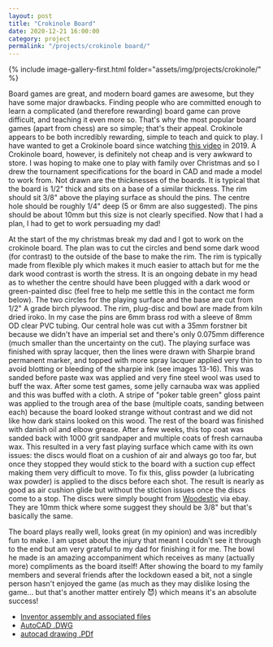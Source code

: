 ```yaml
---
layout: post
title: "Crokinole Board"
date: 2020-12-21 16:00:00
category: project
permalink: "/projects/crokinole board/"
---
```


<div>
<span class="image left"> {% include image-gallery-first.html folder="assets/img/projects/crokinole/" %}</span>
<p>
Board games are great, and modern board games are awesome, but they have some major drawbacks. Finding people who are committed enough to learn a complicated (and therefore rewarding) board game can prove difficult, and teaching it even more so. That's why the most popular board games (apart from chess) are so simple; that's their appeal. Crokinole appears to be both incredibly rewarding, simple to teach and quick to play. I have wanted to get a Crokinole board since watching <a href="https://www.youtube.com/watch?v=XMKzeg78peg">this video</a> in 2019. A Crokinole board, however, is definitely not cheap and is very awkward to store. I was hoping to make one to play with family over Christmas and so I drew the tournament specifications for the board in CAD and made a model to work from. Not drawn are the thicknesses of the boards. It is typical that the board is 1/2" thick and sits on a base of a similar thickness. The rim should sit 3/8" above the playing surface as should the pins. The centre hole should be roughly 1/4" deep (5 or 6mm are also suggested). The pins should be about 10mm but this size is not clearly specified. Now that I had a plan, I had to get to work persuading my dad!
</p>
<p>
At the start of the my christmas break my dad and I got to work on the crokinole board. The plan was to cut the circles and bend some dark wood (for contrast) to the outside of the base to make the rim. The rim is typically made from flexible ply which makes it much easier to attach but for me the dark wood contrast is worth the stress. It is an ongoing debate in my head as to whether the centre should have been plugged with a dark wood or green-painted disc (feel free to help me settle this in the contact me form below). The two circles for the playing surface and the base are cut from 1/2" A grade birch plywood. The rim, plug-disc and bowl are made from kiln dried iroko.  In my case the pins are 6mm brass rod with a sleeve of 8mm OD clear PVC tubing. Our central hole was cut with a 35mm forstner bit because we didn't have an imperial set and there's only 0.075mm difference (much smaller than the uncertainty on the cut). The playing surface was finished with spray lacquer, then the lines were drawn with Sharpie brand permanent marker, and topped with more spray lacquer applied very thin to avoid blotting or bleeding of the sharpie ink (see images 13-16). This was sanded before paste wax was applied and very fine steel wool was used to buff the wax. After some test games, some jelly carnauba wax was applied and this was buffed with a cloth. A stripe of "poker table green" gloss paint was applied to the trough area of the base (multiple coats, sanding between each) because the board looked strange without contrast and we did not like how dark stains looked on this wood. The rest of the board was finished with danish oil and elbow grease. After a few weeks, this top coat was sanded back with 1000 grit sandpaper and multiple coats of fresh carnauba wax. This resulted in a very fast playing surface which came with its own issues: the discs would float on a cushion of air and always go too far, but once they stopped they would stick to the board with a suction cup effect making them very difficult to move. To fix this, gliss powder (a lubricating wax powder) is applied to the discs before each shot. The result is nearly as good as air cushion glide but without the stiction issues once the discs come to a stop. The discs were simply bought from <a href="https://woodestic.com/shop/woodestic-crokinole-tournament-disc-set-12-pieces/">Woodestic</a> via ebay. They are 10mm thick where some suggest they should be 3/8" but that's basically the same.</p>
<p>The board plays really well, looks great (in my opinion) and was incredibly fun to make. I am upset about the injury that meant I couldn't see it through to the end but am very grateful to my dad for finishing it for me. The bowl he made is an amazing accompaniment which receives as many (actually more) compliments as the board itself! After showing the board to my family members and several friends after the lockdown eased a bit, not a single person hasn't enjoyed the game (as much as they may dislike losing the game... but that's another matter entirely 😈) which means it's an absolute success! 
</p>


</div>

<ul class="actions">
    <li><a class="button" target="_blank" href="/assets/cad/crokinole board Inventor files.zip"><span class="fas fa-file-archive"></span> Inventor assembly and associated files</a></li>
    <li><a class="button" target="_blank" href="/assets/cad/crokinole board.dwg"><span class="fas fa-file"></span> AutoCAD .DWG</a></li>
    <li><a class="button" target="_blank" href="/assets/pdfs/crokinole board.pdf"><span class="fas fa-file-pdf"></span> autocad drawing .PDf</a></li>
    
</ul>
